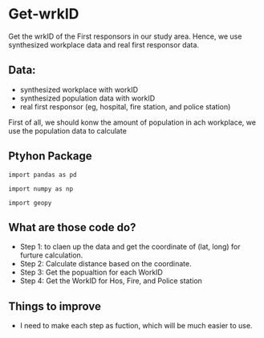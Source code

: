 # Get-wrkID
Get the wrkID of the First responsors in our study area. Hence, we use synthesized workplace data and real first responsor data.
## Data:
* synthesized workplace with workID
* synthesized population data with workID
* real first responsor (eg, hospital, fire station, and police station)

First of all, we should konw the amount of population in ach workplace, we use the population data to calculate

## Ptyhon Package
```
import pandas as pd

import numpy as np

import geopy
```

## What are those code do?
* Step 1: to claen up the data and get the coordinate of (lat, long) for furture calculation.
* Step 2: Calculate distance based on the coordinate.
* Step 3: Get the popualtion for each WorkID
* Step 4: Get the WorkID for Hos, Fire, and Police station

## Things to improve

* I need to make each step as fuction, which will be much easier to use.
